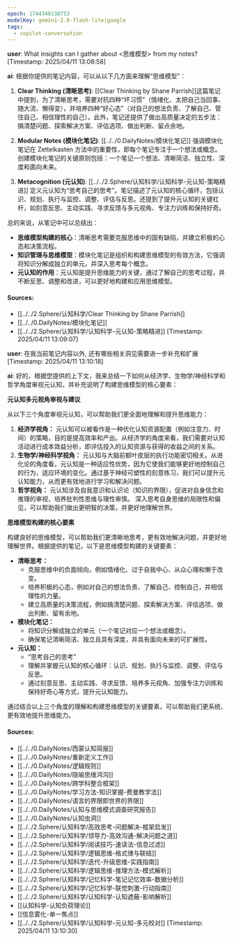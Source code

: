 ```yaml
---
epoch: 1744348138753
modelKey: gemini-2.0-flash-lite|google
tags:
  - copilot-conversation
---
```


**user**: What insights can I gather about <思维模型> from my notes?
[Timestamp: 2025/04/11 13:08:58]

**ai**: 根据你提供的笔记内容，可以从以下几方面来理解“思维模型”：

1.  **Clear Thinking (清晰思考)**:  [[Clear Thinking by Shane Parrish]]这篇笔记中提到，为了清晰思考，需要对抗四种“坏习惯”（情绪化、太把自己当回事、随大流、懒得变），并培养四种“好心态”（对自己的想法负责、了解自己、管住自己、相信理性的自己）。此外，笔记还提供了做出高质量决定的五步法：搞清楚问题、探索解决方案、评估选项、做出判断、留点余地。

2.  **Modular Notes (模块化笔记)**:  [[../../0.DailyNotes/模块化笔记]] 强调模块化笔记在 Zettelkasten 方法中的重要性，即每个笔记专注于一个想法或概念。创建模块化笔记的关键原则包括：一个笔记一个想法、清晰简洁、独立性、深度和面向未来。

3.  **Metacognition (元认知)**: [[../../2.Sphere/认知科学/认知科学-元认知-策略精进]] 定义元认知为“思考自己的思考”。笔记描述了元认知的核心循环，包括认识、规划、执行与监控、调整、评估与反思。还提到了提升元认知的关键杠杆，如刻意反思、主动实践、寻求反馈与多元视角、专注力训练和保持好奇。

总的来说，从笔记中可以总结出：

*   **思维模型构建的核心**：清晰思考需要克服思维中的固有缺陷，并建立积极的心态和决策流程。
*   **知识管理与思维模型**：模块化笔记是组织和构建思维模型的有效方法，它强调将知识分解成独立的单元，并深入思考每个概念。
*   **元认知的作用**：元认知是提升思维能力的关键，通过了解自己的思考过程，并不断反思、调整和改进，可以更好地构建和应用思维模型。


#### Sources:

- [[../../2.Sphere/认知科学/Clear Thinking  by Shane Parrish]]
- [[../../0.DailyNotes/模块化笔记]]
- [[../../2.Sphere/认知科学/认知科学-元认知-策略精进]]
[Timestamp: 2025/04/11 13:09:07]

**user**: 在我当前笔记内容以外, 还有哪些相关洞见需要进一步补充和扩展
[Timestamp: 2025/04/11 13:10:18]

**ai**: 好的，根据您提供的上下文，我来总结一下如何从经济学、生物学/神经科学和哲学角度审视元认知，并补充说明了构建思维模型的核心要素：

**元认知多元视角审视与建议**

从以下三个角度审视元认知，可以帮助我们更全面地理解和提升思维能力：

1.  **经济学视角：** 元认知可以被看作是一种优化认知资源配置（例如注意力、时间）的策略，目的是提高效率和产出。从经济学的角度来看，我们需要对认知活动进行成本效益分析，即评估投入的认知资源与获得的收益之间的关系。
2.  **生物学/神经科学视角：** 元认知与大脑前额叶皮层的执行功能密切相关。从进化论的角度看，元认知是一种适应性优势，因为它使我们能够更好地控制自己的行为，适应环境的变化。通过基于神经可塑性的刻意练习，我们可以提升元认知能力，从而更有效地进行学习和解决问题。
3.  **哲学视角：** 元认知涉及自我意识和认识论（知识的界限），促进对自身信念和推理的审视，培养批判性思维与理性审慎。 深入思考自身思维的局限性和偏见，可以帮助我们做出更明智的决策，并更好地理解世界。

**思维模型构建的核心要素**

构建良好的思维模型，可以帮助我们更清晰地思考，更有效地解决问题，并更好地理解世界。根据提供的笔记，以下是思维模型构建的关键要素：

*   **清晰思考：**
    *   克服思维中的负面倾向，例如情绪化、过于自我中心、从众心理和懒于改变。
    *   培养积极的心态，例如对自己的想法负责、了解自己、控制自己，并相信理性的力量。
    *   建立高质量的决策流程，例如搞清楚问题、探索解决方案、评估选项、做出判断、留有余地。
*   **模块化笔记：**
    *   将知识分解成独立的单元（一个笔记对应一个想法或概念）。
    *   确保笔记清晰简洁、独立且具有深度，并具有面向未来的可扩展性。
*   **元认知：**
    *   “思考自己的思考”
    *   理解并掌握元认知的核心循环：认识、规划、执行与监控、调整、评估与反思。
    *   通过刻意反思、主动实践、寻求反馈、培养多元视角、加强专注力训练和保持好奇心等方式，提升元认知能力。

通过结合以上三个角度的理解和构建思维模型的关键要素，可以帮助我们更系统、更有效地提升思维能力。


#### Sources:

- [[../../0.DailyNotes/西蒙认知简报]]
- [[../../0.DailyNotes/重新定义工作]]
- [[../../0.DailyNotes/逻辑规则]]
- [[../../0.DailyNotes/隐喻思维鸿沟]]
- [[../../0.DailyNotes/跨学科整合框架]]
- [[../../0.DailyNotes/学习方法-知识掌握-费曼教学法]]
- [[../../0.DailyNotes/语言的界限即世界的界限]]
- [[../../0.DailyNotes/认知与思维模式调查研究报告]]
- [[../../0.DailyNotes/认知虫洞]]
- [[../../2.Sphere/认知科学/高效思考-问题解决-框架启发]]
- [[../../2.Sphere/认知科学/领导力-高效沟通-解决问题之道]]
- [[../../2.Sphere/认知科学/阅读技巧-速读法-信息过滤]]
- [[../../2.Sphere/认知科学/逻辑思维-格式律与联结]]
- [[../../2.Sphere/认知科学/迭代-升级思维-实践指南]]
- [[../../2.Sphere/认知科学/逻辑思维-推理方法-模式解析]]
- [[../../2.Sphere/认知科学/记忆科学-笔记记忆效率-数据分析]]
- [[../../2.Sphere/认知科学/记忆科学-联觉刺激-行动指南]]
- [[../../2.Sphere/认知科学/认知科学-认知遮蔽-影响解析]]
- [[认知科学-认知负荷理论]]
- [[信息雾化-单一焦点]]
- [[../../2.Sphere/认知科学/认知科学-元认知-多元校对]]
[Timestamp: 2025/04/11 13:10:30]